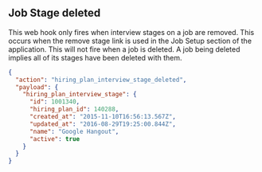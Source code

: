 ## Job Stage deleted

This web hook only fires when interview stages on a job are removed.  This occurs when the remove stage link is used in the Job Setup section of the application. This will not fire when a job is deleted. A job being deleted implies all of its stages have been deleted with them.

```json
{
  "action": "hiring_plan_interview_stage_deleted",
  "payload": {
    "hiring_plan_interview_stage": {
      "id": 1001340,
      "hiring_plan_id": 140288,
      "created_at": "2015-11-10T16:56:13.567Z",
      "updated_at": "2016-08-29T19:25:00.844Z",
      "name": "Google Hangout",
      "active": true
    }
  }
}
```
